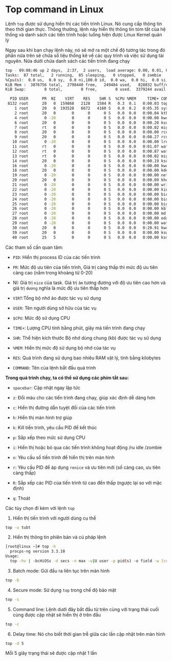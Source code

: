 # Top command in Linux

Lệnh `top` được sử dụng hiển thị các tiến trình Linux. Nó cung cấp thông tin theo thời gian thực. Thông thường, lệnh này hiển thị thông tin tóm tắt của hệ thống và danh sách các tiến trình hoặc luồng hiện được Linux Kernel quản lý

Ngay sau khi bạn chạy lệnh này, nó sẽ mở ra một chế độ tương tác trong đó phần nửa trên sẽ chứa số liệu thống kê về các quy trình và việc sử dụng tài nguyên. Nửa dưới chứa danh sách các tiến trình đang chạy

```sh
top - 09:08:46 up 2 days,  2:37,  2 users,  load average: 0.00, 0.01, 0.05
Tasks:  87 total,   2 running,  85 sleeping,   0 stopped,   0 zombie
%Cpu(s):  0.0 us,  0.0 sy,  0.0 ni,100.0 id,  0.0 wa,  0.0 hi,  0.0 si,  0.0 st
KiB Mem :  3876756 total,  2798440 free,   249484 used,   828832 buff/cache
KiB Swap:        0 total,        0 free,        0 used.  3379244 avail Mem 

  PID USER      PR  NI    VIRT    RES    SHR S  %CPU %MEM     TIME+ COMMAND                      
 8132 root      20   0  159868   2128   1504 R   0.3  0.1   0:00.03 top                          
    1 root      20   0  193528   6672   4160 S   0.0  0.2   0:05.35 systemd                      
    2 root      20   0       0      0      0 S   0.0  0.0   0:00.04 kthreadd                     
    4 root       0 -20       0      0      0 S   0.0  0.0   0:00.00 kworker/0:0H                 
    6 root      20   0       0      0      0 S   0.0  0.0   0:00.20 ksoftirqd/0                  
    7 root      rt   0       0      0      0 S   0.0  0.0   0:00.02 migration/0                  
    8 root      20   0       0      0      0 S   0.0  0.0   0:00.00 rcu_bh                       
    9 root      20   0       0      0      0 S   0.0  0.0   0:08.27 rcu_sched                    
   10 root       0 -20       0      0      0 S   0.0  0.0   0:00.00 lru-add-drain                
   11 root      rt   0       0      0      0 S   0.0  0.0   0:01.07 watchdog/0                   
   12 root      rt   0       0      0      0 S   0.0  0.0   0:00.87 watchdog/1                   
   13 root      rt   0       0      0      0 S   0.0  0.0   0:00.02 migration/1                  
   14 root      20   0       0      0      0 S   0.0  0.0   0:00.19 ksoftirqd/1                  
   16 root       0 -20       0      0      0 S   0.0  0.0   0:00.00 kworker/1:0H                 
   18 root      20   0       0      0      0 S   0.0  0.0   0:00.00 kdevtmpfs                    
   19 root       0 -20       0      0      0 S   0.0  0.0   0:00.00 netns                        
   20 root      20   0       0      0      0 S   0.0  0.0   0:00.09 khungtaskd                   
   21 root       0 -20       0      0      0 S   0.0  0.0   0:00.00 writeback                    
   22 root       0 -20       0      0      0 S   0.0  0.0   0:00.00 kintegrityd                  
   23 root       0 -20       0      0      0 S   0.0  0.0   0:00.00 bioset                       
   24 root       0 -20       0      0      0 S   0.0  0.0   0:00.00 bioset                       
   25 root       0 -20       0      0      0 S   0.0  0.0   0:00.00 bioset                       
   26 root       0 -20       0      0      0 S   0.0  0.0   0:00.00 kblockd                      
   27 root       0 -20       0      0      0 S   0.0  0.0   0:00.00 md                           
   28 root       0 -20       0      0      0 S   0.0  0.0   0:00.00 edac-poller                  
   29 root       0 -20       0      0      0 S   0.0  0.0   0:00.00 watchdogd                    
   30 root      20   0       0      0      0 S   0.0  0.0   0:20.91 kworker/0:1                  
   39 root      20   0       0      0      0 S   0.0  0.0   0:00.00 kswapd0                      
   40 root      25   5       0      0      0 S   0.0  0.0   0:00.00 ksmd
```

Các tham số cần quan tâm:

- `PID`: Hiển thị process ID của các tiến trình

- `PR`: Mức độ ưu tiên của tiến trình, Giá trị càng thấp thì mức độ ưu tiên càng cao (nằm trong khoảng từ 0-20)

- NI: Giá trị `nice` của task. Giá trị `âm` tương đương với độ ưu tiên cao hơn và giá trị `dương` nghĩa là mức độ ưu tiên thấp hơn

- `VIRT`:Tổng bộ nhớ ảo được tác vụ sử dụng

- `USER`: Tên người dùng sở hữu của tác vụ

- `$CPU`: Mức độ sử dụng CPU

- `TIME+`: Lượng CPU tính bằng phút, giây mà tiến trình đang chạy

- `SHR`: Thể hiện kích thước Bộ nhớ dùng chung (kb) được tác vụ sử dụng

- `%MEM`: Hiển thị mức độ sử dụng bộ nhớ của tác vụ

- `RES`: Quá trình đang sử dụng bao nhiêu RAM vật lý, tính bằng kilobytes

- `COMMAND`: Tên của lệnh bắt đầu quá trình

**Trong quá trình chạy, ta có thể sử dụng các phím tắt sau:**

- `spacebar`: Cập nhật ngay lập tức

- `z`: Đổi màu cho các tiến trình đang chạy, giúp xác định dễ dàng hơn

- `c`: Hiển thị đường dẫn tuyệt đối của các tiến trình

- `h`: Hiển thị màn hình trợ giúp

- `k`: Kill tiến trình, yêu cầu PID để kết thúc

- `p`: Sắp xếp theo mức sử dụng CPU

- `i`: Hiển thị hoặc bỏ qua các tiến trình không hoạt động /ru idle /zombie

- `n`: Yêu cầu số tiến trình để hiển thị trên màn hình

- `r`: Yêu cầu PID để áp dụng `renice` và ưu tiên mới (số càng cao, ưu tiên càng thấp)

- `R`: Sắp xếp các PID của tiến trình từ cao đến thấp (ngược lại so với mặc định)

- `q`: Thoát

Các tùy chọn đi kèm với lệnh `top`

1. Hiển thị tiến trình với người dùng cụ thể

```sh
top -u tubt
```

2. Hiển thị thông tin phiên bản và cú pháp lệnh

```sh
[root@linux ~]# top -h
  procps-ng version 3.3.10
Usage:
  top -hv | -bcHiOSs -d secs -n max -u|U user -p pid(s) -o field -w [cols]
```

3. Batch mode: Gửi đầu ra liên tục trên màn hình

```sh
top -b
```

4. Secure mode: Sử dụng `top` trong chế độ bảo mật

```sh
top -s
```

5. Command line: Lệnh dưới đây bắt đầu từ trên cùng với trạng thái cuối cùng được cập nhật sẽ hiển thị ở trên đầu

```sh
top -c
```

6. Delay time: Nó cho biết thời gian trễ giữa các lần cập nhật trên màn hình

```sh
top -d 5
```

Mỗi 5 giây trạng thái sẽ được cập nhật 1 lần